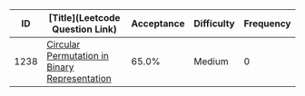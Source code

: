 |ID|[Title](Leetcode Question Link)|Acceptance|Difficulty|Frequency|
|----|-----|----|---|---|
|1238|[Circular Permutation in Binary Representation]( https://leetcode.com/problems/circular-permutation-in-binary-representation)|65.0%|Medium|0|
